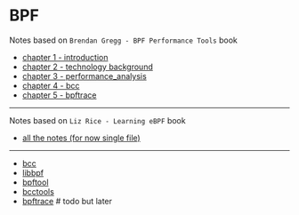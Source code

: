 # BPF

Notes based on `Brendan Gregg - BPF Performance Tools` book

- [chapter 1 - introduction](./ch1_introduction/index.md)
- [chapter 2 - technology background](./ch2_technology_background/index.md)
- [chapter 3 - performance_analysis](./ch3_performance_analysis/index.md)
- [chapter 4 - bcc](./ch4_bcc/index.md)
- [chapter 5 - bpftrace](./ch5_bpftrace/index.md)

---

Notes based on `Liz Rice - Learning eBPF` book

- [all the notes (for now single file)](./learning_ebpf_notes.md)

---

- [bcc](./bcc.md)
- [libbpf](./libbpf.md)
- [bpftool](./bpftool.md)
- [bcctools](./bcctools.md)
- [bpftrace](./bpftrace.md)  # todo but later
